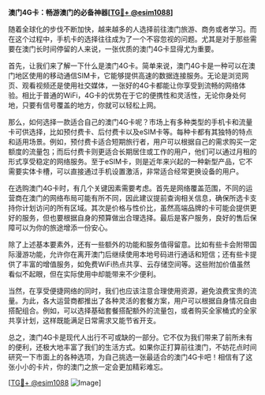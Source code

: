 **澳门4G卡：畅游澳门的必备神器[[TG💪+ @esim1088](https://t.me/s/esim1088)]**

随着全球化的步伐不断加快，越来越多的人选择前往澳门旅游、商务或者学习。而在这个过程中，手机卡的选择往往成为了一个不容忽视的问题。尤其是对于那些需要在澳门长时间停留的人来说，一张优质的澳门4G卡显得尤为重要。

首先，让我们来了解一下什么是澳门4G卡。简单来说，澳门4G卡是一种可以在澳门地区使用的移动通信SIM卡，它能够提供高速的数据连接服务。无论是浏览网页、观看视频还是使用社交媒体，一张好的4G卡都能让你享受到流畅的网络体验。相比于普通的WiFi，4G卡的优势在于它的便携性和灵活性，无论你身处何地，只要有信号覆盖的地方，你就可以轻松上网。

那么，如何选择一款适合自己的澳门4G卡呢？市场上有多种类型的手机卡和流量卡可供选择，比如预付费卡、后付费卡以及eSIM卡等。每种卡都有其独特的特点和适用场景。例如，预付费卡适合短期旅行者，用户可以根据自己的需求购买一定额度的流量包；而后付费卡则更适合长期居住或工作的用户，他们可以通过月租的形式享受稳定的网络服务。至于eSIM卡，则是近年来兴起的一种新型产品，它不需要实体卡槽，可以直接通过手机设置激活，非常适合经常更换设备的用户。

在选购澳门4G卡时，有几个关键因素需要考虑。首先是网络覆盖范围，不同的运营商在澳门的网络布局可能有所不同，因此建议提前查询相关信息，确保所选卡支持你计划访问的所有区域。其次是价格与性价比，虽然高端品牌的卡可能会提供更好的服务，但也要根据自身的预算做出合理选择。最后是客户服务，良好的售后保障可以为你的旅途增添一份安心。

除了上述基本要素外，还有一些额外的功能和服务值得留意。比如有些卡会附带国际漫游功能，允许你在离开澳门后继续使用本地号码进行通话和短信；还有些卡提供了丰富的增值服务，如免费WiFi热点共享、云存储空间等。这些附加价值虽然看似不起眼，但在实际使用中却能带来不少便利。

当然，在享受便捷网络的同时，我们也应该注意合理使用资源，避免浪费宝贵的流量。为此，各大运营商都推出了各种灵活的套餐方案，用户可以根据自身情况自由搭配组合。例如，可以选择基础套餐搭配额外的流量包，或者购买全家桶式的全家共享计划，这样既能满足日常需求又能节省开支。

总之，澳门4G卡是现代人出行不可或缺的一部分。它不仅为我们带来了前所未有的便利，还极大地丰富了我们的生活方式。如果你正打算前往澳门，不妨花点时间研究一下市面上的各种选项，为自己挑选一张最适合的澳门4G卡吧！相信有了这张小小的卡片，你的澳门之旅一定会更加精彩难忘。

[[TG💪+ @esim1088](https://t.me/s/esim1088) ![Image](https://i.postimg.cc/4NQfJmqS/Snipaste-2025-05-13-00-14-12.png)]
